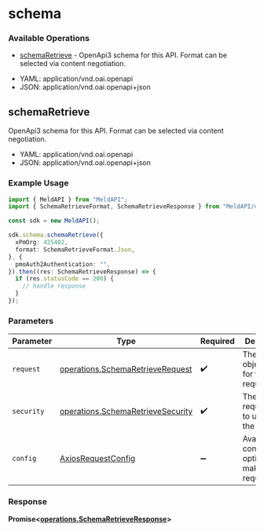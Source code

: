 # schema

### Available Operations

* [schemaRetrieve](#schemaretrieve) - OpenApi3 schema for this API. Format can be selected via content negotiation.

- YAML: application/vnd.oai.openapi
- JSON: application/vnd.oai.openapi+json

## schemaRetrieve

OpenApi3 schema for this API. Format can be selected via content negotiation.

- YAML: application/vnd.oai.openapi
- JSON: application/vnd.oai.openapi+json

### Example Usage

```typescript
import { MeldAPI } from "MeldAPI";
import { SchemaRetrieveFormat, SchemaRetrieveResponse } from "MeldAPI/dist/sdk/models/operations";

const sdk = new MeldAPI();

sdk.schema.schemaRetrieve({
  xPmOrg: 425402,
  format: SchemaRetrieveFormat.Json,
}, {
  pmoAuth2Authentication: "",
}).then((res: SchemaRetrieveResponse) => {
  if (res.statusCode == 200) {
    // handle response
  }
});
```

### Parameters

| Parameter                                                                              | Type                                                                                   | Required                                                                               | Description                                                                            |
| -------------------------------------------------------------------------------------- | -------------------------------------------------------------------------------------- | -------------------------------------------------------------------------------------- | -------------------------------------------------------------------------------------- |
| `request`                                                                              | [operations.SchemaRetrieveRequest](../../models/operations/schemaretrieverequest.md)   | :heavy_check_mark:                                                                     | The request object to use for the request.                                             |
| `security`                                                                             | [operations.SchemaRetrieveSecurity](../../models/operations/schemaretrievesecurity.md) | :heavy_check_mark:                                                                     | The security requirements to use for the request.                                      |
| `config`                                                                               | [AxiosRequestConfig](https://axios-http.com/docs/req_config)                           | :heavy_minus_sign:                                                                     | Available config options for making requests.                                          |


### Response

**Promise<[operations.SchemaRetrieveResponse](../../models/operations/schemaretrieveresponse.md)>**

